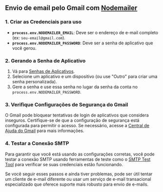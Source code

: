 ## Envio de email pelo Gmail com [Nodemailer](https://nodemailer.com/)

### 1. **Criar as Credenciais para uso**

- **`process.env.NODEMAILER_EMAIL`**: Deve ser o endereço de e-mail completo (ex: `seu-email@gmail.com`).
- **`process.env.NODEMAILER_PASSWORD`**: Deve ser a senha de aplicativo que você gerou.

### 2. **Gerando a Senha de Aplicativo**

1. Vá para [Senhas de Aplicativos](https://myaccount.google.com/apppasswords).
2. Selecione um aplicativo e um dispositivo (ou use "Outro" para criar uma senha personalizada).
3. Gere a senha e use essa senha no lugar da senha da conta no `process.env.NODEMAILER_PASSWORD`.

### 3. **Verifique Configurações de Segurança do Gmail**

O Gmail pode bloquear tentativas de login de aplicativos que considera inseguros. Certifique-se de que a configuração de segurança está configurada para permitir o acesso. Se necessário, acesse a [Central de Ajuda do Gmail](https://support.google.com/mail/) para mais informações.

### 4. **Testar a Conexão SMTP**

Para garantir que você está usando as configurações corretas, você pode testar a conexão SMTP usando ferramentas de teste como o [SMTP Test Tool](https://www.smtper.net/) para verificar se suas credenciais estão funcionando.

Se você seguir esses passos e ainda tiver problemas, pode ser útil tentar um cliente de e-mail diferente ou usar um serviço de e-mail transacional especializado que oferece suporte mais robusto para envio de e-mails.